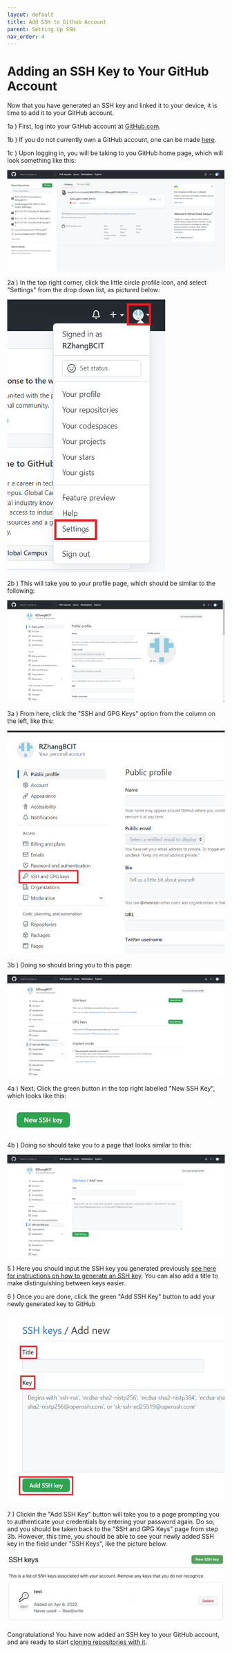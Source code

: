 ```yaml
---
layout: default
title: Add SSH to Github Account
parent: Setting Up SSH
nav_order: 4
---
```


# Adding an SSH Key to Your GitHub Account

Now that you have generated an SSH key and linked it to your device, it is time to add it to your GitHub account.

1a ) First, log into your GitHub account at [GitHub.com](https://github.com/login).

1b ) If you do not currently own a GitHub account, one can be made [here](https://github.com/signup).

1c ) Upon logging in, you will be taking to you GitHub home page, which will look something like this:

![](../../assets/images/GitHub_home_page.png)

2a ) In the top right corner, click the little circle profile icon, and select "Settings" from the drop down list, as pictured below:

![](../../assets/images/addSSHstep2.png)

2b ) This will take you to your profile page, which should be similar to the following:

![](../../assets/images/settings-profile-page.png)

3a ) From here, click the "SSH and GPG Keys" option from the column on the left, like this:

![](../../assets/images/settings-click-SSH.png)

3b ) Doing so should bring you to this page:

![](../../assets/images/SSH_keys_page.png)

4a ) Next, Click the green button in the top right labelled "New SSH Key", which looks like this:

![](../../assets/images/New_SSH_Key.png)

4b ) Doing so should take you to a page that looks similar to this:

![](../../assets/images/Add_key_page.png)

5 ) Here you should input the SSH key you generated previously [see here for instructions on how to generate an SSH key](https://dlepke.github.io/Deanna-Wilson-Ray/docs/settingUpSSH/generateSSHKey/). You can also add a title to make distinguishing between keys easier.

6 ) Once you are done, click the green "Add SSH Key" button to add your newly generated key to GitHub

![](../../assets/images/finally_add_ssh_key.png)

7 ) Clickin the "Add SSH Key" button will take you to a page prompting you to authenticate your credentials by entering your password again. Do so, and you should be taken back to the "SSH and GPG Keys" page from step 3b. However, this time, you should be able to see your newly added SSH key in the field under "SSH Keys", like the picture below.

![](../../assets/images/key_added_successfully.png)

Congratulations! You have now added an SSH key to your GitHub account, and are ready to start [cloning repositories with it](https://dlepke.github.io/Deanna-Wilson-Ray/docs/UsingSSHWithGit/forkandclone/).